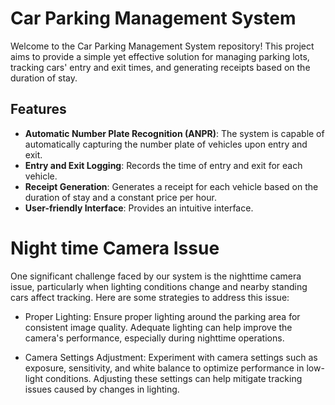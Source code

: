 # Car Parking Management System

Welcome to the Car Parking Management System repository! This project aims to provide a simple yet effective solution for managing parking lots, tracking cars' entry and exit times, and generating receipts based on the duration of stay.

## Features

- **Automatic Number Plate Recognition (ANPR)**: The system is capable of automatically capturing the number plate of vehicles upon entry and exit.
- **Entry and Exit Logging**: Records the time of entry and exit for each vehicle.
- **Receipt Generation**: Generates a receipt for each vehicle based on the duration of stay and a constant price per hour.
- **User-friendly Interface**: Provides an intuitive interface.

# Night time Camera Issue
One significant challenge faced by our system is the nighttime camera issue, particularly when lighting conditions change and nearby standing cars affect tracking. Here are some strategies to address this issue:

- Proper Lighting: Ensure proper lighting around the parking area for consistent image quality. Adequate lighting can help improve the camera's performance, especially during nighttime operations.

- Camera Settings Adjustment: Experiment with camera settings such as exposure, sensitivity, and white balance to optimize performance in low-light conditions. Adjusting these settings can help mitigate tracking issues caused by changes in lighting.
